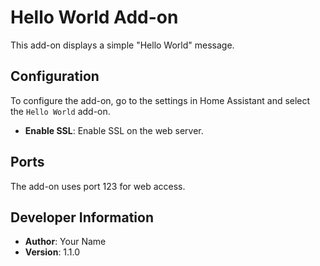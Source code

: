 # Hello World Add-on

This add-on displays a simple "Hello World" message.

## Configuration
To configure the add-on, go to the settings in Home Assistant and select the `Hello World` add-on.

- **Enable SSL**: Enable SSL on the web server.

## Ports
The add-on uses port 123 for web access.

## Developer Information
- **Author**: Your Name
- **Version**: 1.1.0
